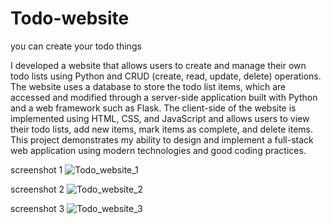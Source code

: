 # Todo-website
you can create your todo things

I developed a website that allows users to create and manage their own todo lists using Python and CRUD (create, read, update, delete) operations. The website uses a database to store the todo list items, which are accessed and modified through a server-side application built with Python and a web framework such as Flask. The client-side of the website is implemented using HTML, CSS, and JavaScript and allows users to view their todo lists, add new items, mark items as complete, and delete items. This project demonstrates my ability to design and implement a full-stack web application using modern technologies and good coding practices.

screenshot 1
![Todo_website_1](https://user-images.githubusercontent.com/44795737/211884335-f873970d-070c-42de-98f4-bc26fe3911f9.jpg)

screenshot 2
![Todo_website_2](https://user-images.githubusercontent.com/44795737/211884315-f9c105d5-edb9-4dce-95c3-03e75cd17413.jpg)

screenshot 3
![Todo_website_3](https://user-images.githubusercontent.com/44795737/211884327-219a9b8a-7df2-4735-8171-0e0e91b82469.jpg)

